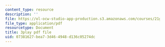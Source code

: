 ```yaml
---
content_type: resource
description: ''
file: https://ol-ocw-studio-app-production.s3.amazonaws.com/courses/21g-101-chinese-i-regular-fall-2014/07381627bea73d464948d136c05274dc_zGx0aFh8oxk.pdf
file_type: application/pdf
resourcetype: Document
title: 3play pdf file
uid: 07381627-bea7-3d46-4948-d136c05274dc
---
```

